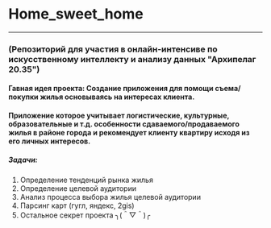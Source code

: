 # Home_sweet_home
---
### (Репозиторий для участия в онлайн-интенсиве по искусственному интеллекту и анализу данных "Архипелаг 20.35")

#### Гавная идея проекта: Создание приложения для помощи съема/покупки жилья основываясь на интересах клиента.

#### Приложение которое учитывает логистические, культурные, образовательные и т.д. особенности сдаваемого/продаваемого жилья в районе города и рекомендует  клиенту квартиру исходя из его личных интересов. 
##### Задачи: 
1. Определение тенденций рынка жилья 
2. Определение целевой аудитории
3. Анализ процесса выбора жилья целевой аудитории
4. Парсинг карт (гугл, яндекс, 2gis)
5. Остальное секрет проекта      ╮(＾▽＾)╭ 
